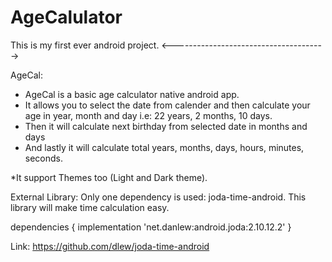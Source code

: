 # AgeCalulator

This is my first ever android project.
<-------------------------------------->

AgeCal:
* AgeCal is a basic age calculator native android app.
* It allows you to select the date from calender and then calculate your age in year, month and day i.e: 22 years, 2 months, 10 days.
* Then it will calculate next birthday from selected date in months and days
* And lastly it will calculate total years, months, days, hours, minutes, seconds.

*It support Themes too (Light and Dark theme).

External Library:
Only one dependency is used: joda-time-android.
This library will make time calculation easy. 

dependencies {
implementation 'net.danlew:android.joda:2.10.12.2'
}

Link: https://github.com/dlew/joda-time-android

